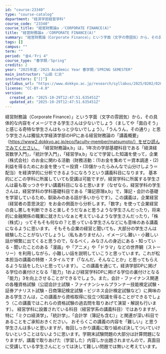 ```yaml
---
id: "course:23340"
type: "course-catalog"
department: "経済学部経営学科"
course_code: "23340"
course_title: "経営財務論a ／CORPORATE FINANCE(A)"
title: "経営財務論a ／CORPORATE FINANCE(A)"
summary: "経営財務論（Corporate Finance）」という字面（文字の雰囲気）から，その具体的な内容をイメージできる学生さんは少ないでしょう（ましてや「面白そう」と感じる奇特な学生さんはもっと少ないでしょう）。「うんうん，その通り」と思う学生…"
tags: []
campus: ""
term: ""
period: "金4／Fri 4"
course_type: "春学期／Spring"
credits: 2
year: "2025年度／2025 Academic Year 春学期／SPRING SEMESTER"
main_instructor: "山田 仁志"
instructors: ["[]"]
syllabus_url: "https://www.dokkyo.ac.jp/research/syllabus/2025/0202/0202_23340_ja_JP.html"
license: "CC-BY-4.0"
version:
  created_at: "2025-10-29T12:47:51.635451Z"
  updated_at: "2025-10-29T12:47:51.635451Z"
---
```

経営財務論（Corporate Finance）」という字面（文字の雰囲気）から，その具体的な内容をイメージできる学生さんは少ないでしょう（ましてや「面白そう」と感じる奇特な学生さんはもっと少ないでしょう）。「うんうん，その通り」と思う学生さんは獨協大学経済学部のHPにある経営財務論の「講義概要」（https://www2.dokkyo.ac.jp/eco/faculty-member/matsumoto/）をぜひ読んでみてください。 「経営財務論a,b」は，1年次の学部基礎科目である「経済経営数学入門」，「統計学入門」，「経営学a,b」などで学習した知識を使って，企業（株式会社）のお金に関わる活動（財務活動：(1)お金を集めて＝資本調達・(2)利益を得るためにお金を使って＝投資・(3)儲かったらみんなで山分けしよう＝配当）を経済学的に分析できるようになろうという講義科目になります。 基本的にどこの学科に所属していても受講は可能ですが，経営学科に所属する学生さんは最も取っつきやすい講義科目になると思います（なぜなら，経営学科の学生さんは，経営学科の学科基礎科目である「簿記原理a,b」で，簿記・会計の基礎を学習しているため，馴染みのある話が多いからです）。この講義は，企業経営（経営者の意思決定）をお金の側面から分析します。「数字」を使って企業経営の良し悪しを判断できると楽しそうだなぁと思うような学生さんだったり，将来的に金融関係の職業に就きたいなぁと考えているような学生さんだったり，「株（株式）」ってそもそも何なの？と思っている学生さんなどにも意味のある講義になるように思います。 そもそも企業の経営と聞いても，大部分の学生さんは経験したことがないでしょうし（私もありません），イメージし難い・小難しい話が頻繁に出てくると思うので，なるべく，みなさんの身近にある・知っている・聞いたことのある「漫画」や「アニメ」や「ドラマ」などの世界観（ストーリー）を利用しながら，小難しい話を説明していこうと思っています。これが松本担当の講義の特徴・スタイルです（「なんだ，そんなことか」と思ってもらえるような話をしたいと思っています）。 この講義を通じて，経済学部DPに掲げる学位の裏付けとなる「能力」1および経営学科DPに掲げる学位の裏付けとなる「能力」3を向上させることができるでしょう。また，会計・ファイナンス関連の各種資格試験（公認会計士試験・ファイナンシャルプランナー技能検定試験・証券アナリスト試験・日商簿記検定試験・ビジネス会計検定試験など）に興味のある学生さんは，この講義から資格取得に役立つ知識を得ることができるでしょう（この講義ではこれらの資格試験の過去問を取りあげて演習・解説も行います）。 経営学科に設置されている科目（経営学系の講義科目）ではありますが，特に「ミクロ経済学」，「統計学」，「会計学（簿記も含む）」と関連が深い科目であることをご承知おきください。 おそらくこの講義の内容を「難しい」と思う学生さんは多いと思いますが，毎回しっかり講義に取り組めば決してついていけないということはないように思います。学期末試験問題の大部分は計算問題になりますが，講義で取りあげた（学習した）内容しか出題されませんので，真面目に受講している学生さんにとっては決して難しい問題では無いと考えています。
